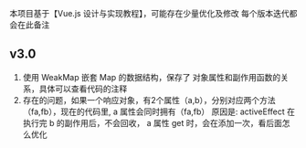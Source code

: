 本项目基于【Vue.js 设计与实现教程】，可能存在少量优化及修改
每个版本迭代都会在此备注

## v3.0
1. 使用 WeakMap 嵌套 Map 的数据结构，保存了 对象属性和副作用函数的关系，具体可以查看代码的注释
2. 存在的问题，如果一个响应对象，有2个属性（a,b），分别对应两个方法（fa,fb），现在的代码里, a 属性会同时拥有（fa,fb）
   原因是: activeEffect 在执行完 b 的副作用后，不会回收， a 属性 get 时，会在添加一次，看后面怎么优化


